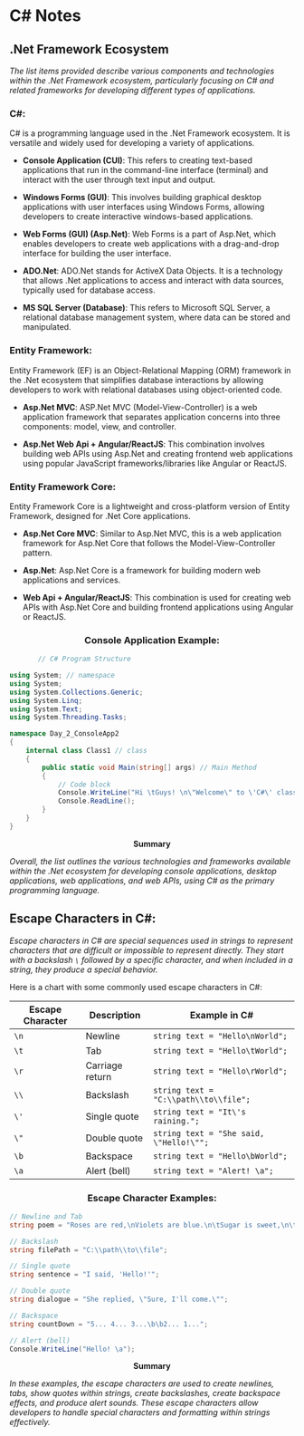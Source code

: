 # **C# Notes**

## .Net Framework Ecosystem

*The list items provided describe various components and technologies within the .Net Framework ecosystem, particularly focusing on C# and related frameworks for developing different types of applications.*

### **C#**:
   C# is a programming language used in the .Net Framework ecosystem. It is versatile and widely used for developing a variety of applications.

   - **Console Application (CUI)**: This refers to creating text-based applications that run in the command-line interface (terminal) and interact with the user through text input and output.

   - **Windows Forms (GUI)**: This involves building graphical desktop applications with user interfaces using Windows Forms, allowing developers to create interactive windows-based applications.

   - **Web Forms (GUI) (Asp.Net)**: Web Forms is a part of Asp.Net, which enables developers to create web applications with a drag-and-drop interface for building the user interface.

   - **ADO.Net**: ADO.Net stands for ActiveX Data Objects. It is a technology that allows .Net applications to access and interact with data sources, typically used for database access.

   - **MS SQL Server (Database)**: This refers to Microsoft SQL Server, a relational database management system, where data can be stored and manipulated.

### **Entity Framework**:
   Entity Framework (EF) is an Object-Relational Mapping (ORM) framework in the .Net ecosystem that simplifies database interactions by allowing developers to work with relational databases using object-oriented code.

   - **Asp.Net MVC**: ASP.Net MVC (Model-View-Controller) is a web application framework that separates application concerns into three components: model, view, and controller.

   - **Asp.Net Web Api + Angular/ReactJS**: This combination involves building web APIs using Asp.Net and creating frontend web applications using popular JavaScript frameworks/libraries like Angular or ReactJS.

### **Entity Framework Core**:
   Entity Framework Core is a lightweight and cross-platform version of Entity Framework, designed for .Net Core applications.

   - **Asp.Net Core MVC**: Similar to Asp.Net MVC, this is a web application framework for Asp.Net Core that follows the Model-View-Controller pattern.

   - **Asp.Net**: Asp.Net Core is a framework for building modern web applications and services.

   - **Web Api + Angular/ReactJS**: This combination is used for creating web APIs with Asp.Net Core and building frontend applications using Angular or ReactJS.

### <center>Console Application Example:</center>

```csharp
       // C# Program Structure

using System; // namespace 
using System;
using System.Collections.Generic;
using System.Linq;
using System.Text;
using System.Threading.Tasks;

namespace Day_2_ConsoleApp2 
{
    internal class Class1 // class
    {
        public static void Main(string[] args) // Main Method
        {
            // Code block 
            Console.WriteLine("Hi \tGuys! \n\"Welcome\" to \'C#\' class.");
            Console.ReadLine();
        }
    }
}
```
**<center>Summary</center>**

*Overall, the list outlines the various technologies and frameworks available within the .Net ecosystem for developing console applications, desktop applications, web applications, and web APIs, using C# as the primary programming language.*

## Escape Characters in C#:

*Escape characters in C# are special sequences used in strings to represent characters that are difficult or impossible to represent directly. They start with a backslash `\` followed by a specific character, and when included in a string, they produce a special behavior.*

Here is a chart with some commonly used escape characters in C#:

| Escape Character | Description                   | Example in C#          |
|------------------|-------------------------------|------------------------|
| `\n`               | Newline                       | `string text = "Hello\nWorld";` |
| `\t`               | Tab                           | `string text = "Hello\tWorld";` |
| `\r`               | Carriage return               | `string text = "Hello\rWorld";` |
| `\\`               | Backslash                     | `string text = "C:\\path\\to\\file";` |
| `\'`               | Single quote                  | `string text = "It\'s raining.";` |
| `\"`               | Double quote                  | `string text = "She said, \"Hello!\"";` |
| `\b`               | Backspace                     | `string text = "Hello\bWorld";` |
| `\a`               | Alert (bell)                  | `string text = "Alert! \a";` |

### <center>Escape Character Examples:</center>

```csharp
// Newline and Tab
string poem = "Roses are red,\nViolets are blue.\n\tSugar is sweet,\n\tAnd so are you.";

// Backslash
string filePath = "C:\\path\\to\\file";

// Single quote
string sentence = "I said, 'Hello!'";

// Double quote
string dialogue = "She replied, \"Sure, I'll come.\"";

// Backspace
string countDown = "5... 4... 3...\b\b2... 1...";

// Alert (bell)
Console.WriteLine("Hello! \a");
```

**<center>Summary</center>**

*In these examples, the escape characters are used to create newlines, tabs, show quotes within strings, create backslashes, create backspace effects, and produce alert sounds. These escape characters allow developers to handle special characters and formatting within strings effectively.*
